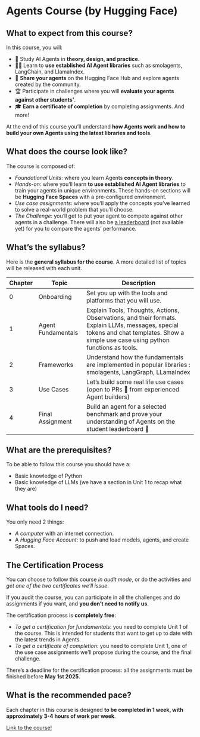 # Agents Course (by Hugging Face)

## What to expect from this course?

In this course, you will:
* 📖 Study AI Agents in __theory, design, and practice__.
* 🧑‍💻 Learn to __use established AI Agent libraries__ such as smolagents, LangChain, and LlamaIndex.
* 💾 __Share your agents__ on the Hugging Face Hub and explore agents created by the community.
* 🏆 Participate in challenges where you will __evaluate your agents against other students’__.
* 🎓 __Earn a certificate of completion__ by completing assignments.
And more!

At the end of this course you’ll understand __how Agents work and how to build your own Agents using the latest libraries and tools__.

## What does the course look like?

The course is composed of:
* _Foundational Units_: where you learn Agents __concepts in theory__.
* _Hands-on_: where you’ll learn __to use established AI Agent libraries__ to train your agents in unique environments. These hands-on sections will be __Hugging Face Spaces__ with a pre-configured environment.
* _Use case assignments_: where you’ll apply the concepts you’ve learned to solve a real-world problem that you’ll choose.
* _The Challenge_: you’ll get to put your agent to compete against other agents in a challenge. There will also be [a leaderboard](https://huggingface.co/spaces/huggingface-projects/AI-Agents-Leaderboard) (not available yet) for you to compare the agents’ performance.

## What’s the syllabus?

Here is the __general syllabus for the course__. A more detailed list of topics will be released with each unit.

| Chapter |	Topic |	Description |
|---------|-------|-------------|
| 0 |	Onboarding | Set you up with the tools and platforms that you will use. |
| 1 |	Agent Fundamentals | Explain Tools, Thoughts, Actions, Observations, and their formats. Explain LLMs, messages, special tokens and chat templates. Show a simple use case using python functions as tools. |
| 2 |	Frameworks | Understand how the fundamentals are implemented in popular libraries : smolagents, LangGraph, LLamaIndex |
| 3 |	Use Cases | Let’s build some real life use cases (open to PRs 🤗 from experienced Agent builders) |
| 4 |	Final Assignment | Build an agent for a selected benchmark and prove your understanding of Agents on the student leaderboard 🚀 |

## What are the prerequisites?

To be able to follow this course you should have a:
* Basic knowledge of Python
* Basic knowledge of LLMs (we have a section in Unit 1 to recap what they are)

## What tools do I need?

You only need 2 things:
* _A computer_ with an internet connection.
* A _Hugging Face Account_: to push and load models, agents, and create Spaces.

## The Certification Process

You can choose to follow this course _in audit mode_, or do the activities and _get one of the two certificates we’ll issue_.

If you audit the course, you can participate in all the challenges and do assignments if you want, and __you don’t need to notify us__.

The certification process is __completely free__:
* _To get a certification for fundamentals_: you need to complete Unit 1 of the course. This is intended for students that want to get up to date with the latest trends in Agents.
* _To get a certificate of completion_: you need to complete Unit 1, one of the use case assignments we’ll propose during the course, and the final challenge.

There’s a deadline for the certification process: all the assignments must be finished before __May 1st 2025__.

## What is the recommended pace?

Each chapter in this course is designed __to be completed in 1 week, with approximately 3-4 hours of work per week__.

[Link to the course!](https://huggingface.co/learn/agents-course/unit0/introduction)
